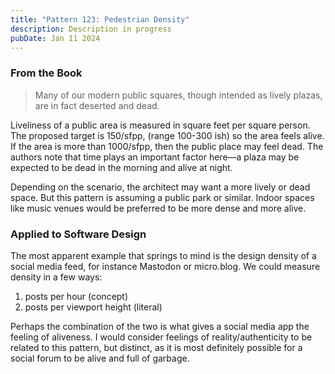 ```yaml
---
title: "Pattern 123: Pedestrian Density"
description: Description in progress
pubDate: Jan 11 2024
---
```

### From the Book

> Many of our modern public squares, though intended as lively plazas, are in fact deserted and dead.

Liveliness of a public area is measured in square feet per square person. The proposed target is 150/sfpp, (range 100-300 ish) so the area feels alive. If the area is more than 1000/sfpp, then the public place may feel dead. The authors note that time plays an important factor here—a plaza may be expected to be dead in the morning and alive at night.

Depending on the scenario, the architect may want a more lively or dead space. But this pattern is assuming a public park or similar. Indoor spaces like music venues would be preferred to be more dense and more alive.

### Applied to Software Design

The most apparent example that springs to mind is the design density of a social media feed, for instance Mastodon or micro.blog. We could measure density in a few ways:

1. posts per hour (concept)
2. posts per viewport height (literal)

Perhaps the combination of the two is what gives a social media app the feeling of aliveness. I would consider feelings of reality/authenticity to be related to this pattern, but distinct, as it is most definitely possible for a social forum to be alive and full of garbage.
